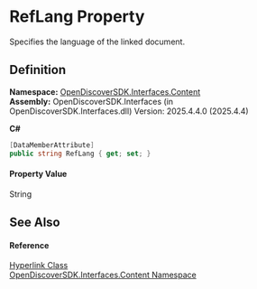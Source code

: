 # RefLang Property


Specifies the language of the linked document.



## Definition
**Namespace:** <a href="79f11d04-c275-b915-db5b-ab2227989555">OpenDiscoverSDK.Interfaces.Content</a>  
**Assembly:** OpenDiscoverSDK.Interfaces (in OpenDiscoverSDK.Interfaces.dll) Version: 2025.4.4.0 (2025.4.4)

**C#**
``` C#
[DataMemberAttribute]
public string RefLang { get; set; }
```



#### Property Value
String

## See Also


#### Reference
<a href="c5259d3b-37ac-8265-cb84-3fdcd4885b69">Hyperlink Class</a>  
<a href="79f11d04-c275-b915-db5b-ab2227989555">OpenDiscoverSDK.Interfaces.Content Namespace</a>  
